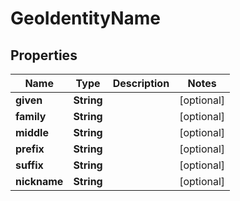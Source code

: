 
# GeoIdentityName

## Properties
Name | Type | Description | Notes
------------ | ------------- | ------------- | -------------
**given** | **String** |  |  [optional]
**family** | **String** |  |  [optional]
**middle** | **String** |  |  [optional]
**prefix** | **String** |  |  [optional]
**suffix** | **String** |  |  [optional]
**nickname** | **String** |  |  [optional]




